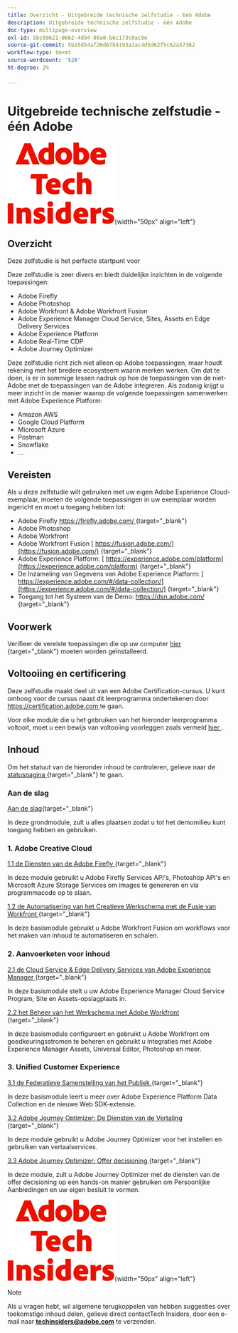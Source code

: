```yaml
---
title: Overzicht - Uitgebreide technische zelfstudie - Eén Adobe
description: Uitgebreide technische zelfstudie - één Adobe
doc-type: multipage-overview
exl-id: 5bc0d621-0662-4d94-80a0-b6c173c0ac9e
source-git-commit: 5b15d54af26d67b4193a1ac4d5d62f5c62a37362
workflow-type: tm+mt
source-wordcount: '528'
ht-degree: 2%

---
```


# Uitgebreide technische zelfstudie - één Adobe

![ Indexen van de Tech ](./assets/images/techinsiders.png){width="50px" align="left"}

## Overzicht

Deze zelfstudie is het perfecte startpunt voor

Deze zelfstudie is zeer divers en biedt duidelijke inzichten in de volgende toepassingen:

- Adobe Firefly
- Adobe Photoshop
- Adobe Workfront &amp; Adobe Workfront Fusion
- Adobe Experience Manager Cloud Service, Sites, Assets en Edge Delivery Services
- Adobe Experience Platform
- Adobe Real-Time CDP
- Adobe Journey Optimizer


Deze zelfstudie richt zich niet alleen op Adobe toepassingen, maar houdt rekening met het bredere ecosysteem waarin merken werken. Om dat te doen, is er in sommige lessen nadruk op hoe de toepassingen van de niet-Adobe met de toepassingen van de Adobe integreren. Als zodanig krijgt u meer inzicht in de manier waarop de volgende toepassingen samenwerken met Adobe Experience Platform:

- Amazon AWS
- Google Cloud Platform
- Microsoft Azure
- Postman
- Snowflake
- ...

## Vereisten

Als u deze zelfstudie wilt gebruiken met uw eigen Adobe Experience Cloud-exemplaar, moeten de volgende toepassingen in uw exemplaar worden ingericht en moet u toegang hebben tot:

- Adobe Firefly [ https://firefly.adobe.com/ ](https://firefly.adobe.com/) {target="_blank"}
- Adobe Photoshop
- Adobe Workfront
- Adobe Workfront Fusion [ https://fusion.adobe.com/](https://fusion.adobe.com/) {target="_blank"}
- Adobe Experience Platform: [ https://experience.adobe.com/platform](https://experience.adobe.com/platform) {target="_blank"}
- De Inzameling van Gegevens van Adobe Experience Platform: [ https://experience.adobe.com/#/data-collection/](https://experience.adobe.com/#/data-collection/) {target="_blank"}
- Toegang tot het Systeem van de Demo: [ https://dsn.adobe.com/ ](https://dsn.adobe.com/) {target="_blank"}

## Voorwerk

Verifieer de vereiste toepassingen die op uw computer [ hier ](./prework.md){target="_blank"} moeten worden geïnstalleerd.

## Voltooiing en certificering

Deze zelfstudie maakt deel uit van een Adobe Certification-cursus. U kunt omhoog voor de cursus naast dit leerprogramma ondertekenen door [ https://certification.adobe.com ](https://certification.adobe.com) te gaan.

Voor elke module die u het gebruiken van het hieronder leerprogramma voltooit, moet u een bewijs van voltooiing voorleggen zoals vermeld [ hier ](./completion.md).

## Inhoud

Om het statuut van de hieronder inhoud te controleren, gelieve naar de [ statuspagina ](./status.md){target="_blank"} te gaan.

### Aan de slag

[Aan de slag](./modules/getting-started/gettingstarted/getting-started.md){target="_blank"}

In deze grondmodule, zult u alles plaatsen zodat u tot het demomilieu kunt toegang hebben en gebruiken.

### 1. Adobe Creative Cloud

[ 1.1 de Diensten van de Adobe Firefly ](./modules/creative-cloud/module1.1/firefly-services.md){target="_blank"}

In deze module gebruikt u Adobe Firefly Services API&#39;s, Photoshop API&#39;s en Microsoft Azure Storage Services om images te genereren en via programmacode op te slaan.

[ 1.2 de Automatisering van het Creatieve Werkschema met de Fusie van Workfront ](./modules/creative-cloud/module1.2/automation.md){target="_blank"}

In deze basismodule gebruikt u Adobe Workfront Fusion om workflows voor het maken van inhoud te automatiseren en schalen.

### 2. Aanvoerketen voor inhoud

[ 2.1 de Cloud Service &amp; Edge Delivery Services van Adobe Experience Manager ](./modules/csc/module2.1/aemcs.md){target="_blank"}

In deze basismodule stelt u uw Adobe Experience Manager Cloud Service Program, Site en Assets-opslagplaats in.

[ 2.2 het Beheer van het Werkschema met Adobe Workfront ](./modules/csc/module2.2/workfront.md){target="_blank"}

In deze basismodule configureert en gebruikt u Adobe Workfront om goedkeuringsstromen te beheren en gebruikt u integraties met Adobe Experience Manager Assets, Universal Editor, Photoshop en meer.

### 3. Unified Customer Experience

[ 3.1 de Federatieve Samenstelling van het Publiek ](./modules/uce/module3.1/fac.md){target="_blank"}

In deze basismodule leert u meer over Adobe Experience Platform Data Collection en de nieuwe Web SDK-extensie.

[ 3.2 Adobe Journey Optimizer: De Diensten van de Vertaling ](./modules/uce/module3.2/ajotranslationsvcs.md){target="_blank"}

In deze module gebruikt u Adobe Journey Optimizer voor het instellen en gebruiken van vertaalservices.

[ 3.3 Adobe Journey Optimizer: Offer decisioning ](./modules/uce/module3.3/offer-decisioning.md){target="_blank"}

In deze module, zult u Adobe Journey Optimizer met de diensten van de offer decisioning op een hands-on manier gebruiken om Persoonlijke Aanbiedingen en uw eigen besluit te vormen.

![ Indexen van de Tech ](./assets/images/techinsiders.png){width="50px" align="left"}

>[!NOTE]
>
>Als u vragen hebt, wil algemene terugkoppelen van hebben suggesties over toekomstige inhoud delen, gelieve direct contactTech Insiders, door een e-mail naar **techinsiders@adobe.com** te verzenden.
